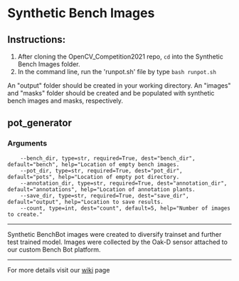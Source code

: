 # Synthetic Bench Images

## Instructions:

1. After cloning the OpenCV_Competition2021 repo, `cd` into the Synthetic Bench Images folder. 
2. In the command line, run the 'runpot.sh' file by type `bash runpot.sh`

An "output" folder should be created in your working directory. An "images" and "masks" folder should be created and be populated with synthetic bench images and masks, respectively.

## pot_generator

### Arguments

```
    --bench_dir, type=str, required=True, dest="bench_dir", default="bench", help="Location of empty bench images.
    --pot_dir, type=str, required=True, dest="pot_dir", default="pots", help="Location of empty pot directory.
    --annotation_dir, type=str, required=True, dest="annotation_dir", default="annotations", help="Location of annotation plants.
    --save_dir, type=str, required=True, dest="save_dir", default="output", help="Location to save results.
    --count, type=int, dest="count", default=5, help="Number of images to create."
```
---

Synthetic BenchBot images were created to diversify trainset and further test trained model. Images were collected by the Oak-D sensor attached to our custom Bench Bot platform. 

---

For more details visit our [wiki](https://github.com/precision-sustainable-ag/OpenCV_Competition2021/wiki/4.-Synthetic-Bench-Images) page 
